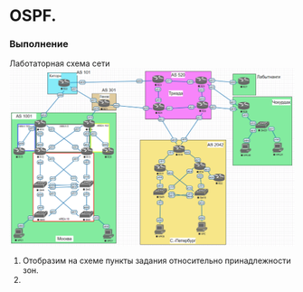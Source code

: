 # OSPF.

### Выполнение

Лаботаторная схема сети
![img.png](img.png)

1. Отобразим на схеме пункты задания относительно принадлежности зон.
2. 